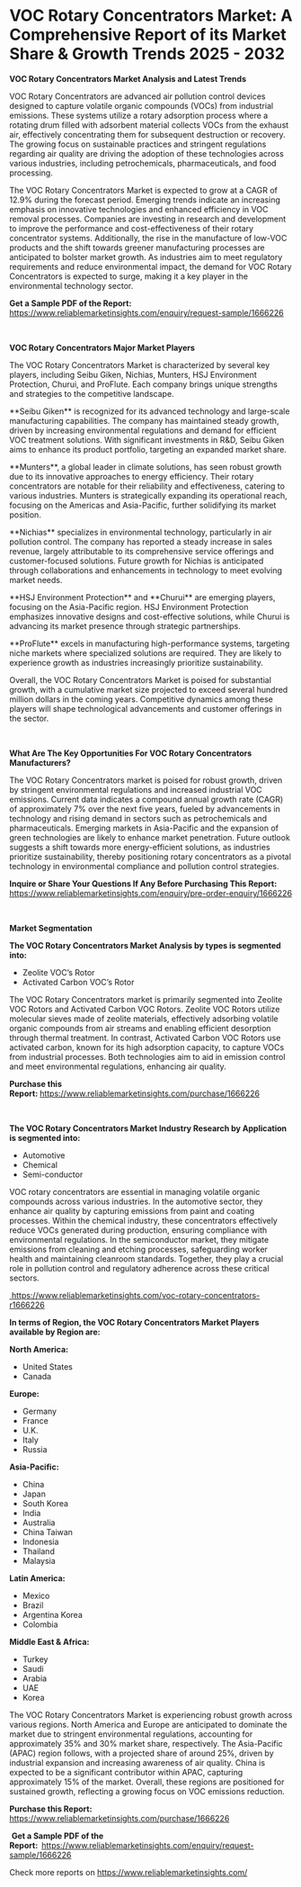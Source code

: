 <p><h1>VOC Rotary Concentrators Market: A Comprehensive Report of its Market Share & Growth Trends 2025 - 2032</h1></p><p><strong>VOC Rotary Concentrators Market Analysis and Latest Trends</strong></p>
<p><p>VOC Rotary Concentrators are advanced air pollution control devices designed to capture volatile organic compounds (VOCs) from industrial emissions. These systems utilize a rotary adsorption process where a rotating drum filled with adsorbent material collects VOCs from the exhaust air, effectively concentrating them for subsequent destruction or recovery. The growing focus on sustainable practices and stringent regulations regarding air quality are driving the adoption of these technologies across various industries, including petrochemicals, pharmaceuticals, and food processing.</p><p>The VOC Rotary Concentrators Market is expected to grow at a CAGR of 12.9% during the forecast period. Emerging trends indicate an increasing emphasis on innovative technologies and enhanced efficiency in VOC removal processes. Companies are investing in research and development to improve the performance and cost-effectiveness of their rotary concentrator systems. Additionally, the rise in the manufacture of low-VOC products and the shift towards greener manufacturing processes are anticipated to bolster market growth. As industries aim to meet regulatory requirements and reduce environmental impact, the demand for VOC Rotary Concentrators is expected to surge, making it a key player in the environmental technology sector.</p></p>
<p><strong>Get a Sample PDF of the Report:&nbsp;</strong> <a href="https://www.reliablemarketinsights.com/enquiry/request-sample/1666226?utm_campaign=2799&utm_medium=2&utm_source=Github&utm_content=ia&utm_term=27022025&utm_id=voc-rotary-concentrators">https://www.reliablemarketinsights.com/enquiry/request-sample/1666226</a></p>
<p>&nbsp;</p>
<p><strong>VOC Rotary Concentrators Major Market Players</strong></p>
<p><p>The VOC Rotary Concentrators Market is characterized by several key players, including Seibu Giken, Nichias, Munters, HSJ Environment Protection, Churui, and ProFlute. Each company brings unique strengths and strategies to the competitive landscape.</p><p>**Seibu Giken** is recognized for its advanced technology and large-scale manufacturing capabilities. The company has maintained steady growth, driven by increasing environmental regulations and demand for efficient VOC treatment solutions. With significant investments in R&D, Seibu Giken aims to enhance its product portfolio, targeting an expanded market share.</p><p>**Munters**, a global leader in climate solutions, has seen robust growth due to its innovative approaches to energy efficiency. Their rotary concentrators are notable for their reliability and effectiveness, catering to various industries. Munters is strategically expanding its operational reach, focusing on the Americas and Asia-Pacific, further solidifying its market position.</p><p>**Nichias** specializes in environmental technology, particularly in air pollution control. The company has reported a steady increase in sales revenue, largely attributable to its comprehensive service offerings and customer-focused solutions. Future growth for Nichias is anticipated through collaborations and enhancements in technology to meet evolving market needs.</p><p>**HSJ Environment Protection** and **Churui** are emerging players, focusing on the Asia-Pacific region. HSJ Environment Protection emphasizes innovative designs and cost-effective solutions, while Churui is advancing its market presence through strategic partnerships.</p><p>**ProFlute** excels in manufacturing high-performance systems, targeting niche markets where specialized solutions are required. They are likely to experience growth as industries increasingly prioritize sustainability.</p><p>Overall, the VOC Rotary Concentrators Market is poised for substantial growth, with a cumulative market size projected to exceed several hundred million dollars in the coming years. Competitive dynamics among these players will shape technological advancements and customer offerings in the sector.</p></p>
<p>&nbsp;</p>
<p><strong>What Are The Key Opportunities For VOC Rotary Concentrators Manufacturers?</strong></p>
<p><p>The VOC Rotary Concentrators market is poised for robust growth, driven by stringent environmental regulations and increased industrial VOC emissions. Current data indicates a compound annual growth rate (CAGR) of approximately 7% over the next five years, fueled by advancements in technology and rising demand in sectors such as petrochemicals and pharmaceuticals. Emerging markets in Asia-Pacific and the expansion of green technologies are likely to enhance market penetration. Future outlook suggests a shift towards more energy-efficient solutions, as industries prioritize sustainability, thereby positioning rotary concentrators as a pivotal technology in environmental compliance and pollution control strategies.</p></p>
<p><strong>Inquire or Share Your Questions If Any Before Purchasing This Report:</strong> <a href="https://www.reliablemarketinsights.com/enquiry/pre-order-enquiry/1666226?utm_campaign=2799&utm_medium=2&utm_source=Github&utm_content=ia&utm_term=27022025&utm_id=voc-rotary-concentrators">https://www.reliablemarketinsights.com/enquiry/pre-order-enquiry/1666226</a></p>
<p>&nbsp;</p>
<p><strong>Market Segmentation</strong></p>
<p><strong>The VOC Rotary Concentrators Market Analysis by types is segmented into:</strong></p>
<p><ul><li>Zeolite VOC’s Rotor</li><li>Activated Carbon VOC’s Rotor</li></ul></p>
<p><p>The VOC Rotary Concentrators market is primarily segmented into Zeolite VOC Rotors and Activated Carbon VOC Rotors. Zeolite VOC Rotors utilize molecular sieves made of zeolite materials, effectively adsorbing volatile organic compounds from air streams and enabling efficient desorption through thermal treatment. In contrast, Activated Carbon VOC Rotors use activated carbon, known for its high adsorption capacity, to capture VOCs from industrial processes. Both technologies aim to aid in emission control and meet environmental regulations, enhancing air quality.</p></p>
<p><strong>Purchase this Report:&nbsp;</strong><a href="https://www.reliablemarketinsights.com/purchase/1666226?utm_campaign=2799&utm_medium=2&utm_source=Github&utm_content=ia&utm_term=27022025&utm_id=voc-rotary-concentrators">https://www.reliablemarketinsights.com/purchase/1666226</a></p>
<p>&nbsp;</p>
<p><strong>The VOC Rotary Concentrators Market Industry Research by Application is segmented into:</strong></p>
<p><ul><li>Automotive</li><li>Chemical</li><li>Semi-conductor</li></ul></p>
<p><p>VOC rotary concentrators are essential in managing volatile organic compounds across various industries. In the automotive sector, they enhance air quality by capturing emissions from paint and coating processes. Within the chemical industry, these concentrators effectively reduce VOCs generated during production, ensuring compliance with environmental regulations. In the semiconductor market, they mitigate emissions from cleaning and etching processes, safeguarding worker health and maintaining cleanroom standards. Together, they play a crucial role in pollution control and regulatory adherence across these critical sectors.</p></p>
<p><a href="https://www.reliablemarketinsights.com/voc-rotary-concentrators-r1666226?utm_campaign=2799&utm_medium=2&utm_source=Github&utm_content=ia&utm_term=27022025&utm_id=voc-rotary-concentrators">&nbsp;https://www.reliablemarketinsights.com/voc-rotary-concentrators-r1666226</a></p>
<p><strong>In terms of Region, the VOC Rotary Concentrators Market Players available by Region are:</strong></p>
<p>
    <p> <strong> North America: </strong>
        <ul>
            <li>United States</li>
            <li>Canada</li>
        </ul>
        </p> 
    <p> <strong> Europe: </strong>
        <ul>
            <li>Germany</li>
            <li>France</li>
            <li>U.K.</li>
            <li>Italy</li>
            <li>Russia</li>
        </ul>
        </p> 
    <p> <strong> Asia-Pacific: </strong>
        <ul>
            <li>China</li>
            <li>Japan</li>
            <li>South Korea</li>
            <li>India</li>
            <li>Australia</li>
            <li>China Taiwan</li>
            <li>Indonesia</li>
            <li>Thailand</li>
            <li>Malaysia</li>
        </ul>
        </p> 
    <p> <strong> Latin America: </strong>
        <ul>
            <li>Mexico</li>
            <li>Brazil</li>
            <li>Argentina Korea</li>
            <li>Colombia</li>
        </ul>
        </p> 
    <p> <strong> Middle East & Africa: </strong>
        <ul>
            <li>Turkey</li>
            <li>Saudi</li>
            <li>Arabia</li>
            <li>UAE</li>
            <li>Korea</li>
        </ul>
    </p>
    </p>
<p><p>The VOC Rotary Concentrators Market is experiencing robust growth across various regions. North America and Europe are anticipated to dominate the market due to stringent environmental regulations, accounting for approximately 35% and 30% market share, respectively. The Asia-Pacific (APAC) region follows, with a projected share of around 25%, driven by industrial expansion and increasing awareness of air quality. China is expected to be a significant contributor within APAC, capturing approximately 15% of the market. Overall, these regions are positioned for sustained growth, reflecting a growing focus on VOC emissions reduction.</p></p>
<p><strong>Purchase this Report: </strong><a href="https://www.reliablemarketinsights.com/purchase/1666226?utm_campaign=2799&utm_medium=2&utm_source=Github&utm_content=ia&utm_term=27022025&utm_id=voc-rotary-concentrators">https://www.reliablemarketinsights.com/purchase/1666226</a></p>
<p>&nbsp;<strong>Get a Sample PDF of the Report:&nbsp;&nbsp;</strong><a href="https://www.reliablemarketinsights.com/enquiry/request-sample/1666226?utm_campaign=2799&utm_medium=2&utm_source=Github&utm_content=ia&utm_term=27022025&utm_id=voc-rotary-concentrators">https://www.reliablemarketinsights.com/enquiry/request-sample/1666226</a></p>
<p><strong></strong></p>
<p>Check more reports on <a href="https://www.reliablemarketinsights.com/?utm_campaign=2799&utm_medium=2&utm_source=Github&utm_content=ia&utm_term=27022025&utm_id=voc-rotary-concentrators">https://www.reliablemarketinsights.com/</a></p>
